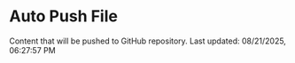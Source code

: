 # Auto Push File

Content that will be pushed to GitHub repository.
Last updated: 08/21/2025, 06:27:57 PM